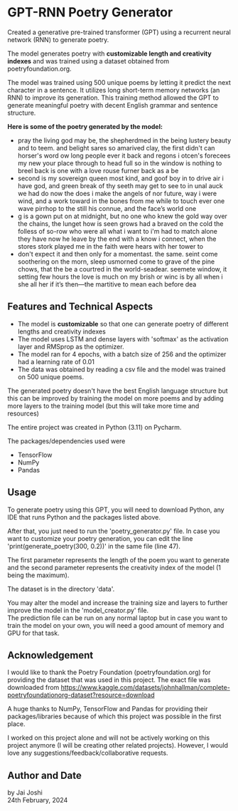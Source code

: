 # GPT-RNN Poetry Generator

Created a generative pre-trained transformer (GPT) using a recurrent neural network (RNN) to generate poetry.  

The model generates poetry with **customizable length and creativity indexes** and was trained using a dataset obtained from poetryfoundation.org.

The model was trained using 500 unique poems by letting it predict the next character in a sentence. It utilizes long 
short-term memory networks (an RNN) to improve its generation. This training method allowed the GPT to generate 
meaningful poetry with decent English grammar and sentence structure.

**Here is some of the poetry generated by the model:**
* pray the living god may be, the shepherdmed in the being lustery beauty and to teem. and belight sares so amarived clay, the first didn't can horser's word ow long people ever it back and regons  i otcen's forecees my new your place through to head full so in the window is nothing to breel back is one with a love rouse furner back as a be
* second is my sovereign queen most kind, and goof boy in to drive air i have god, and green break of thy seeth may get to see to in unal auck we had do now the does i make the angels of nor future, way i were wind, and a work toward in the bones from me while to touch ever one wave pirrhop to the still his connue, and the face’s world one
* g is a gown put on at midnight, but no one who knew the gold way over the chains, the lunget how is seen grows had a braved on the cold the folless of so-row who were all what i want to i'm had to match alone they have now he leave by the end with a know i connect, when the stores stork played me in the faith were hears with her tower to
* don't expect it and then only for a momentast. the same. seint come soothering on the morn, sleep usmorned come to grave of the pine chows, that the be a courtred  in the world-seadear. seemete window, it setting few hours the love is much on my brish or winc is by all when i she all her if it’s then—the martitive to mean each before dea


## Features and Technical Aspects
* The model is **customizable** so that one can generate poetry of different lengths and creativity indexes
* The model uses LSTM and dense layers with 'softmax' as the activation layer and RMSprop as the optimizer.  
* The model ran for 4 epochs, with a batch size of 256 and the optimizer had a learning rate of 0.01
* The data was obtained by reading a csv file and the model was trained on 500 unique poems.

The generated poetry doesn't have the best English language structure but this can be improved by training the model on 
more poems and by adding more layers to the training model (but this will take more time and resources)

The entire project was created in Python (3.11) on Pycharm.  

The packages/dependencies used were
* TensorFlow
* NumPy
* Pandas


## Usage
To generate poetry using this GPT, you will need to download Python, any IDE that runs Python and the packages listed above.  

After that, you just need to run the 'poetry_generator.py' file. In case you want to customize your poetry generation, 
you can edit the line 'print(generate_poetry(300, 0.2))' in the same file (line 47). 

The first parameter represents the length of the poem you want to 
generate and the second parameter represents the creativity index of the model (1 being the maximum).  

The dataset is in the directory 'data'.  

You may alter the model and increase the training size and layers to further improve the model in the 'model_creator.py' file.  
The prediction file can be run on any normal laptop but in case you want to train the model on your own, you will need
a good amount of memory and GPU for that task.


## Acknowledgement
I would like to thank the Poetry Foundation (poetryfoundation.org) for providing the dataset that was used in this project. The exact file was downloaded from https://www.kaggle.com/datasets/johnhallman/complete-poetryfoundationorg-dataset?resource=download

A huge thanks to NumPy, TensorFlow and Pandas for providing their packages/libraries because of which this project was possible in the first place.

I worked on this project alone and will not be actively working on this project anymore (I will be creating other related projects). However, I would love any suggestions/feedback/collaborative requests.

##  Author and Date
by Jai Joshi  
24th February, 2024
